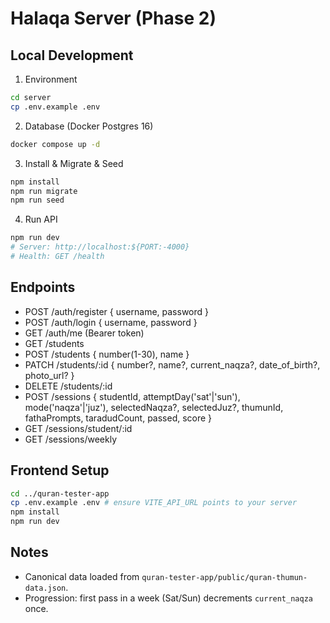 # Halaqa Server (Phase 2)

## Local Development

1) Environment
```bash
cd server
cp .env.example .env
```

2) Database (Docker Postgres 16)
```bash
docker compose up -d
```

3) Install & Migrate & Seed
```bash
npm install
npm run migrate
npm run seed
```

4) Run API
```bash
npm run dev
# Server: http://localhost:${PORT:-4000}
# Health: GET /health
```

## Endpoints
- POST /auth/register { username, password }
- POST /auth/login { username, password }
- GET  /auth/me (Bearer token)
- GET  /students
- POST /students { number(1-30), name }
- PATCH /students/:id { number?, name?, current_naqza?, date_of_birth?, photo_url? }
- DELETE /students/:id
- POST /sessions { studentId, attemptDay('sat'|'sun'), mode('naqza'|'juz'), selectedNaqza?, selectedJuz?, thumunId, fathaPrompts, taradudCount, passed, score }
- GET  /sessions/student/:id
- GET  /sessions/weekly

## Frontend Setup
```bash
cd ../quran-tester-app
cp .env.example .env # ensure VITE_API_URL points to your server
npm install
npm run dev
```

## Notes
- Canonical data loaded from `quran-tester-app/public/quran-thumun-data.json`.
- Progression: first pass in a week (Sat/Sun) decrements `current_naqza` once.
